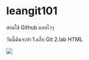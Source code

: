 # leangit101
สอนใช้ Github แบบไวๆ

วันนี้ฉันจะทำ
1.แล็บ Git
2.lab HTML

<img src="images/https://www.google.com/url?sa=i&url=https%3A%2F%2Fpromotions.co.th%2F%25E0%25B8%25AA%25E0%25B8%25B3%25E0%25B8%25A3%25E0%25B8%25A7%25E0%25B8%2588%25E0%25B8%2595%25E0%25B8%25A5%25E0%25B8%25B2%25E0%25B8%2594%2F%25E0%25B8%25AA%25E0%25B8%25B4%25E0%25B8%2599%25E0%25B8%2584%25E0%25B9%2589%25E0%25B8%25B2%25E0%25B8%2597%25E0%25B8%25B1%25E0%25B9%2588%25E0%25B8%25A7%25E0%25B9%2584%25E0%25B8%259B%2Fonline-shopping-experiences%2Fdoes-meowtalk-cat-translator-app-really-work.html&psig=AOvVaw0F7OQgBu8UNCrqrR3b5IxW&ust=1687578913814000&source=images&cd=vfe&ved=0CA4QjRxqFwoTCNjmzMC_2P8CFQAAAAAdAAAAABAD)https://www.google.com/url?sa=i&url=https%3A%2F%2Fpromotions.co.th%2F%25E0%25B8%25AA%25E0%25B8%25B3%25E0%25B8%25A3%25E0%25B8%25A7%25E0%25B8%2588%25E0%25B8%2595%25E0%25B8%25A5%25E0%25B8%25B2%25E0%25B8%2594%2F%25E0%25B8%25AA%25E0%25B8%25B4%25E0%25B8%2599%25E0%25B8%2584%25E0%25B9%2589%25E0%25B8%25B2%25E0%25B8%2597%25E0%25B8%25B1%25E0%25B9%2588%25E0%25B8%25A7%25E0%25B9%2584%25E0%25B8%259B%2Fonline-shopping-experiences%2Fdoes-meowtalk-cat-translator-app-really-work.html&psig=AOvVaw0F7OQgBu8UNCrqrR3b5IxW&ust=1687578913814000&source=images&cd=vfe&ved=0CA4QjRxqFwoTCNjmzMC_2P8CFQAAAAAdAAAAABAD"/>
